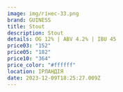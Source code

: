 ```yaml
---
image: img/гінес-33.png
brand: GUINESS
title: Stout
description: Stout
details: OG 12% | ABV 4.2% | IBU 45
price03: "152"
price05: "182"
price10: "364"
price_color: "#ffffff"
location: ІРЛАНДІЯ
date: 2023-12-09T18:25:27.009Z
---
```

